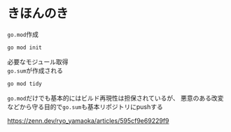 
# きほんのき

`go.mod`作成

```bash
go mod init
```

必要なモジュール取得  
`go.sum`が作成される

```bash
go mod tidy
```

`go.mod`だけでも基本的にはビルド再現性は担保されているが、
悪意のある改変などから守る目的で`go.sum`も基本リポジトリにpushする

https://zenn.dev/ryo_yamaoka/articles/595cf9e69229f9
